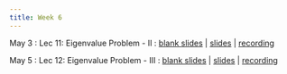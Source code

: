 ```yaml
---
title: Week 6
---
```


May 3
: Lec 11: Eigenvalue Problem - II
: [blank slides](#) \| [slides](#) \| [recording](#)

May 5
: Lec 12: Eigenvalue Problem - III
: [blank slides](#) \| [slides](#) \| [recording](#)